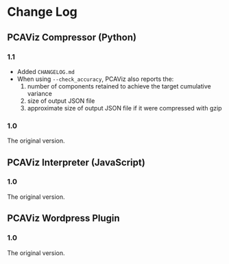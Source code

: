 # Change Log #

## PCAViz Compressor (Python) ##

### 1.1 ###

* Added `CHANGELOG.md`
* When using `--check_accuracy`, PCAViz also reports the:
  1) number of components retained to achieve the target cumulative variance
  2) size of output JSON file
  3) approximate size of output JSON file if it were compressed with gzip

### 1.0 ###

The original version.

## PCAViz Interpreter (JavaScript) ##

### 1.0 ###

The original version.

## PCAViz Wordpress Plugin ##

### 1.0 ###

The original version.
